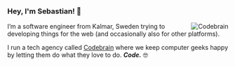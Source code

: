 ### Hey, I'm Sebastian! 👋

<img src="https://s7n.se/cb.png" alt="Codebrain" align=right />

I’m a software engineer from Kalmar, Sweden trying to developing things for the web (and occasionally also for other platforms).

I run a tech agency called [Codebrain](https://github.com/goa-codebet) where we keep computer geeks happy by letting them do what they love to do. **_Code._** 🤓

<!--
**ostseb/ostseb** is a ✨ _special_ ✨ repository because its `README.md` (this file) appears on your GitHub profile.

Here are some ideas to get you started:

- 🔭 I’m currently working on ...
- 🌱 I’m currently learning ...
- 👯 I’m looking to collaborate on ...
- 🤔 I’m looking for help with ...
- 💬 Ask me about ...
- 📫 How to reach me: ...
- 😄 Pronouns: ...
- ⚡ Fun fact: ...
-->
